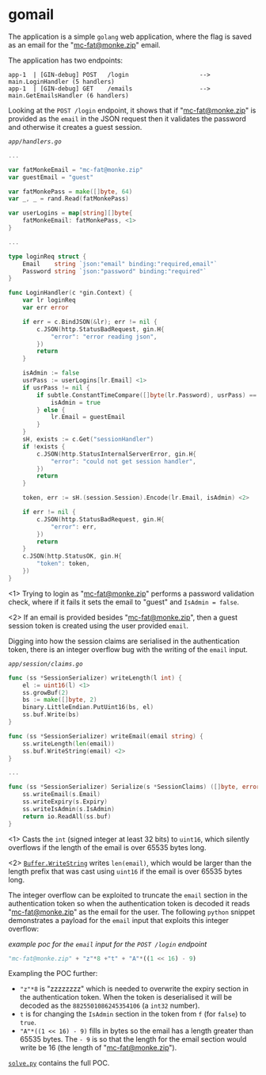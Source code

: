 gomail
============

The application is a simple `golang` web application, where the flag is saved as an email for the "mc-fat@monke.zip" email.

The application has two endpoints:

```
app-1  | [GIN-debug] POST   /login                    --> main.LoginHandler (5 handlers)
app-1  | [GIN-debug] GET    /emails                   --> main.GetEmailsHandler (6 handlers)
```

Looking at the `POST /login` endpoint, it shows that if "mc-fat@monke.zip" is provided as the `email` in the JSON request then it validates the password and otherwise it creates a guest session.

*`app/handlers.go`*
```go
...

var fatMonkeEmail = "mc-fat@monke.zip"
var guestEmail = "guest"

var fatMonkePass = make([]byte, 64)
var _, _ = rand.Read(fatMonkePass)

var userLogins = map[string][]byte{
	fatMonkeEmail: fatMonkePass, <1>
}

...

type loginReq struct {
	Email    string `json:"email" binding:"required,email"`
	Password string `json:"password" binding:"required"`
}

func LoginHandler(c *gin.Context) {
	var lr loginReq
	var err error

	if err = c.BindJSON(&lr); err != nil {
		c.JSON(http.StatusBadRequest, gin.H{
			"error": "error reading json",
		})
		return
	}

	isAdmin := false
	usrPass := userLogins[lr.Email] <1>
	if usrPass != nil {
		if subtle.ConstantTimeCompare([]byte(lr.Password), usrPass) == 1 {
			isAdmin = true
		} else {
			lr.Email = guestEmail
		}
	}
	sH, exists := c.Get("sessionHandler")
	if !exists {
		c.JSON(http.StatusInternalServerError, gin.H{
			"error": "could not get session handler",
		})
		return
	}

	token, err := sH.(session.Session).Encode(lr.Email, isAdmin) <2>

	if err != nil {
		c.JSON(http.StatusBadRequest, gin.H{
			"error": err,
		})
		return
	}
	c.JSON(http.StatusOK, gin.H{
		"token": token,
	})
}
```
<1> Trying to login as "mc-fat@monke.zip" performs a password validation check, where if it fails it sets the email to "guest" and `IsAdmin = false`.

<2> If an email is provided besides "mc-fat@monke.zip", then a guest session token is created using the user provided `email`.

Digging into how the session claims are serialised in the authentication token, there is an integer overflow bug with the writing of the `email` input.

*`app/session/claims.go`*
```go
func (ss *SessionSerializer) writeLength(l int) {
	el := uint16(l) <1>
	ss.growBuf(2)
	bs := make([]byte, 2)
	binary.LittleEndian.PutUint16(bs, el)
	ss.buf.Write(bs)
}

func (ss *SessionSerializer) writeEmail(email string) {
	ss.writeLength(len(email))
	ss.buf.WriteString(email) <2>
}

...

func (ss *SessionSerializer) Serialize(s *SessionClaims) ([]byte, error) {
	ss.writeEmail(s.Email)
	ss.writeExpiry(s.Expiry)
	ss.writeIsAdmin(s.IsAdmin)
	return io.ReadAll(ss.buf)
}
```
<1> Casts the `int` (signed integer at least 32 bits) to `uint16`, which silently overflows if the length of the email is over 65535 bytes long.

<2> [`Buffer.WriteString`](https://pkg.go.dev/bytes#Buffer.WriteString) writes `len(email)`, which would be larger than the length prefix that was cast using `uint16` if the email is over 65535 bytes long.

The integer overflow can be exploited to truncate the `email` section in the authentication token so when the authentication token is decoded it reads "mc-fat@monke.zip" as the email for the user. The following `python` snippet demonstrates a payload for the `email` input that exploits this integer overflow:

*example poc for the `email` input for the `POST /login` endpoint*
```python
"mc-fat@monke.zip" + "z"*8 +"t" + "A"*((1 << 16) - 9)
```

Exampling the POC further:
- `"z"*8` is "zzzzzzzz" which is needed to overwrite the expiry section in the authentication token. When the token is deserialised it will be decoded as the `8825501086245354106` (a `int32` number).
- `t` is for changing the `IsAdmin` section in the token from `f` (for `false`) to `true`.
- `"A"*((1 << 16) - 9)` fills in bytes so the email has a length greater than 65535 bytes. The `- 9` is so that the length for the email section would write be 16 (the length of "mc-fat@monke.zip").

[`solve.py`](./solve.py) contains the full POC.